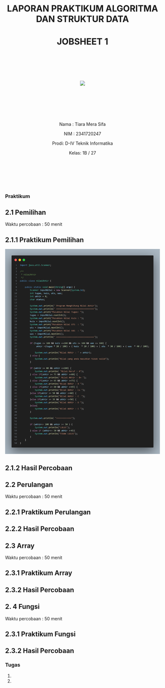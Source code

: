 # <p align ="center">  LAPORAN PRAKTIKUM ALGORITMA DAN STRUKTUR DATA </p> 
# <p align ="center">  JOBSHEET 1 </p> 
<br><br><br><br>

<p align="center">
   <img src="https://static.wikia.nocookie.net/logopedia/images/8/8a/Politeknik_Negeri_Malang.png/revision/latest?cb=20190922202558" width="30%"> </p>

<br><br><br><br><br>


<p align = "center"> Nama : Tiara Mera Sifa </p>
<p align = "center"> NIM  : 2341720247 </p>
<p align = "center"> Prodi: D-IV Teknik Informatika</p>
<p align = "center"> Kelas: 1B / 27 </p>

<br><br><br><br><br>

### Praktikum
## 2.1 Pemilihan
Waktu percobaan : 50 menit
## 2.1.1 Praktikum Pemilihan
![Alt text](<img/1.png>)
## 2.1.2 Hasil Percobaan


## 2.2 Perulangan
Waktu percobaan : 50 menit
## 2.2.1 Praktikum Perulangan

## 2.2.2 Hasil Percobaan


## 2.3 Array
Waktu percobaan : 50 menit
## 2.3.1 Praktikum Array

## 2.3.2 Hasil Percobaan


## 2. 4 Fungsi
Waktu percobaan : 50 menit
## 2.3.1 Praktikum Fungsi

## 2.3.2 Hasil Percobaan


### Tugas
1.
2.